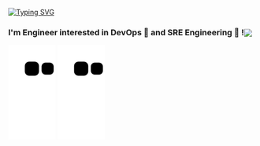 [![Typing SVG](https://readme-typing-svg.demolab.com?font=Fira+Code&weight=600&size=30&duration=4500&pause=1000&color=000000&background=301B5D00&vCenter=true&width=435&lines=Hello+World+!+%F0%9F%91%8B)](https://git.io/typing-svg)

### I'm Engineer interested in **DevOps 🔗** and **SRE Engineering 🧰** !<img src="https://little.kylerconway.com/images/golang-what.gif" width="150" align="center">


<picture>
  <source
    media="(prefers-color-scheme: dark)"
    srcset="https://raw.githubusercontent.com/jjsair0412/jjsair0412/output/github-contribution-grid-snake-dark.svg"
  />
  <source
    media="(prefers-color-scheme: light)"
    srcset="https://raw.githubusercontent.com/jjsair0412/jjsair0412/output/github-contribution-grid-snake.svg"
  />
  <img
    alt="github contribution grid snake animation"
    src="https://raw.githubusercontent.com/jjsair0412/jjsair0412/output/github-contribution-grid-snake.svg"
  />
</picture>

<img alt="Snake eating my contributions for breakfast" src="https://raw.githubusercontent.com/jjsair0412/jjsair0412/output/github-contribution-grid-snake.svg" />
